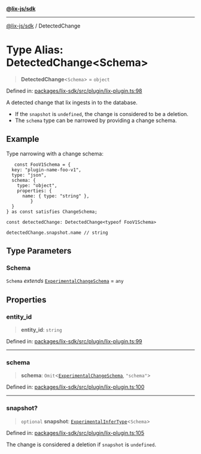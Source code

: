 [**@lix-js/sdk**](../README.md)

***

[@lix-js/sdk](../README.md) / DetectedChange

# Type Alias: DetectedChange\<Schema\>

> **DetectedChange**\<`Schema`\> = `object`

Defined in: [packages/lix-sdk/src/plugin/lix-plugin.ts:98](https://github.com/pzerelles/opral/blob/e1a1649dcf42f139cb42fdb0f4eb674e7e5863f4/packages/lix-sdk/src/plugin/lix-plugin.ts#L98)

A detected change that lix ingests in to the database.

- If the `snapshot` is `undefined`, the change is considered to be a deletion.
- The `schema` type can be narrowed by providing a change schema.

## Example

Type narrowing with a change schema:

  ```
	 const FooV1Schema = {
    key: "plugin-name-foo-v1",
    type: "json",
    schema: {
      type: "object",
      properties: {
        name: { type: "string" },
		   }
    }
  } as const satisfies ChangeSchema;

  const detectedChange: DetectedChange<typeof FooV1Schema>

  detectedChange.snapshot.name // string
  ```

## Type Parameters

### Schema

`Schema` *extends* [`ExperimentalChangeSchema`](ExperimentalChangeSchema.md) = `any`

## Properties

### entity\_id

> **entity\_id**: `string`

Defined in: [packages/lix-sdk/src/plugin/lix-plugin.ts:99](https://github.com/pzerelles/opral/blob/e1a1649dcf42f139cb42fdb0f4eb674e7e5863f4/packages/lix-sdk/src/plugin/lix-plugin.ts#L99)

***

### schema

> **schema**: `Omit`\<[`ExperimentalChangeSchema`](ExperimentalChangeSchema.md), `"schema"`\>

Defined in: [packages/lix-sdk/src/plugin/lix-plugin.ts:100](https://github.com/pzerelles/opral/blob/e1a1649dcf42f139cb42fdb0f4eb674e7e5863f4/packages/lix-sdk/src/plugin/lix-plugin.ts#L100)

***

### snapshot?

> `optional` **snapshot**: [`ExperimentalInferType`](ExperimentalInferType.md)\<`Schema`\>

Defined in: [packages/lix-sdk/src/plugin/lix-plugin.ts:105](https://github.com/pzerelles/opral/blob/e1a1649dcf42f139cb42fdb0f4eb674e7e5863f4/packages/lix-sdk/src/plugin/lix-plugin.ts#L105)

The change is considered a deletion if `snapshot` is `undefined`.
